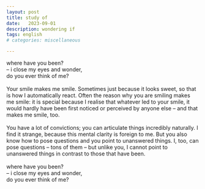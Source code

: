 ```yaml
---
layout: post
title: study of
date:   2023-09-01
description: wondering if
tags: english
# categories: miscellaneous

---
```


​where have you been?
<br>– ​i close my eyes and wonder,
<br>do you ever think of me?
<br><br>
Your smile makes me smile. Sometimes just because it looks sweet, so that is how I automatically react. Often the reason why you are smiling makes me smile: it is special because I realise that whatever led to your smile, it would hardly have been first noticed or perceived by anyone else – and that makes me smile, too.
<br><br>
You have a lot of convictions; you can articulate things incredibly naturally. I find it strange, because this mental clarity is foreign to me. But you also know how to pose questions and you point to unanswered things. I, too, can pose questions – tons of them – but unlike you, I cannot point to unanswered things in contrast to those that have been.
<br><br>
where have you been?
<br>– ​i close my eyes and wonder,
<br>​do you ever think of me?